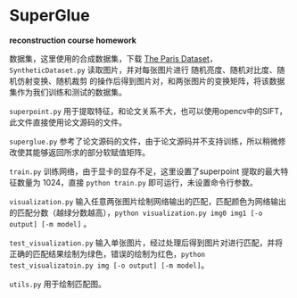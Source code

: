 # SuperGlue

**reconstruction course homework**

数据集，这里使用的合成数据集，下载 [The Paris Dataset](https://www.robots.ox.ac.uk/~vgg/data/parisbuildings/)，`SyntheticDataset.py` 读取图片，并对每张图片进行 随机亮度、随机对比度、随机仿射变换、随机裁剪 的操作后得到图片对，和两张图片的变换矩阵，将该数据集作为我们训练和测试的数据集。

`superpoint.py` 用于提取特征，和论文关系不大，也可以使用opencv中的SIFT，此文件直接使用论文源码的文件。

`superglue.py` 参考了论文源码的文件，由于论文源码并不支持训练，所以稍微修改使其能够返回所求的部分软赋值矩阵。

`train.py` 训练网络，由于显卡的显存不足，这里设置了superpoint 提取的最大特征数量为 1024，直接 `python train.py` 即可运行，未设置命令行参数。
    
`visualization.py` 输入任意两张图片绘制网络输出的匹配，匹配颜色为网络输出的匹配分数（越绿分数越高），`python visualization.py img0 img1 [-o output] [-m model]` 。
    
`test_visualization.py` 输入单张图片，经过处理后得到图片对进行匹配，并将正确的匹配结果绘制为绿色，错误的绘制为红色，`python test_visualizatoin.py img [-o output] [-m model]`。
    
`utils.py` 用于绘制匹配图。
